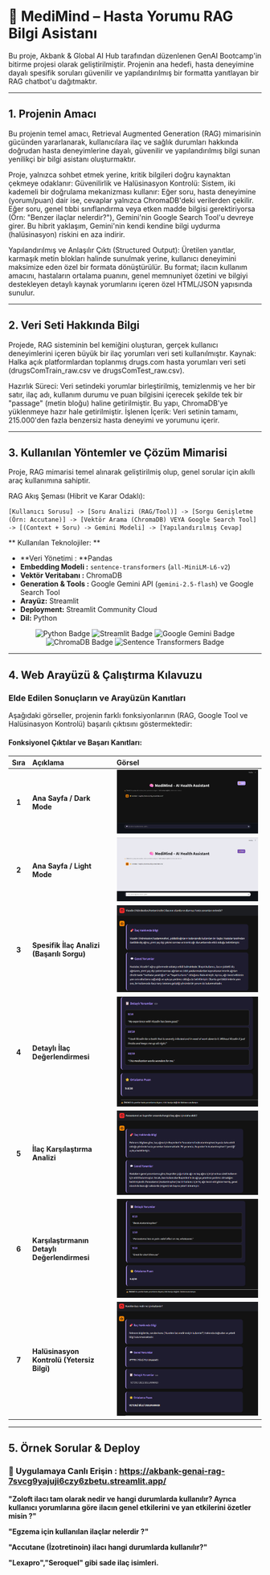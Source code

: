 # 🧠 MediMind – Hasta Yorumu RAG Bilgi Asistanı
Bu proje, Akbank & Global AI Hub tarafından düzenlenen GenAI Bootcamp'in bitirme projesi olarak geliştirilmiştir. Projenin ana hedefi, hasta deneyimine dayalı spesifik soruları güvenilir ve yapılandırılmış bir formatta yanıtlayan bir RAG chatbot'u dağıtmaktır.

---

## 1. Projenin Amacı 
Bu projenin temel amacı, Retrieval Augmented Generation (RAG) mimarisinin gücünden yararlanarak, kullanıcılara ilaç ve sağlık durumları hakkında doğrudan hasta deneyimlerine dayalı, güvenilir ve yapılandırılmış bilgi sunan yenilikçi bir bilgi asistanı oluşturmaktır.

Proje, yalnızca sohbet etmek yerine, kritik bilgileri doğru kaynaktan çekmeye odaklanır:
Güvenilirlik ve Halüsinasyon Kontrolü: Sistem, iki kademeli bir doğrulama mekanizması kullanır:
Eğer soru, hasta deneyimine (yorum/puan) dair ise, cevaplar yalnızca ChromaDB'deki verilerden çekilir.
Eğer soru, genel tıbbi sınıflandırma veya etken madde bilgisi gerektiriyorsa (Örn: "Benzer ilaçlar nelerdir?"), Gemini'nin Google Search Tool'u devreye girer. 
Bu hibrit yaklaşım, Gemini'nin kendi kendine bilgi uydurma (halüsinasyon) riskini en aza indirir.

Yapılandırılmış ve Anlaşılır Çıktı (Structured Output): Üretilen yanıtlar, karmaşık metin blokları halinde sunulmak yerine, kullanıcı deneyimini maksimize eden özel bir formata dönüştürülür. 
Bu format; ilacın kullanım amacını, hastaların ortalama puanını, genel memnuniyet özetini ve bilgiyi destekleyen detaylı kaynak yorumlarını içeren özel HTML/JSON yapısında sunulur.

---

## 2. Veri Seti Hakkında Bilgi
Projede, RAG sisteminin bel kemiğini oluşturan, gerçek kullanıcı deneyimlerini içeren büyük bir ilaç yorumları veri seti kullanılmıştır.
Kaynak: Halka açık platformlardan toplanmış drugs.com hasta yorumları veri seti (drugsComTrain_raw.csv ve drugsComTest_raw.csv).

Hazırlık Süreci: Veri setindeki yorumlar birleştirilmiş, temizlenmiş ve her bir satır, ilaç adı, kullanım durumu ve puan bilgisini içerecek şekilde tek bir "passage" (metin bloğu) haline getirilmiştir. Bu yapı, ChromaDB'ye yüklenmeye hazır hale getirilmiştir.
İşlenen İçerik: Veri setinin tamamı, 215.000'den fazla benzersiz hasta deneyimi ve yorumunu içerir.

---

## 3. Kullanılan Yöntemler ve Çözüm Mimarisi
Proje, RAG mimarisi temel alınarak geliştirilmiş olup, genel sorular için akıllı araç kullanımına sahiptir.

RAG Akış Şeması (Hibrit ve Karar Odaklı):
```
[Kullanıcı Sorusu] -> [Soru Analizi (RAG/Tool)] -> [Sorgu Genişletme (Örn: Accutane)] -> [Vektör Arama (ChromaDB) VEYA Google Search Tool] -> [(Context + Soru) -> Gemini Modeli] -> [Yapılandırılmış Cevap]
```

** Kullanılan Teknolojiler: **

* **Veri Yönetimi : **Pandas
* **Embedding Modeli :** `sentence-transformers` (`all-MiniLM-L6-v2`)
* **Vektör Veritabanı :** ChromaDB
* **Generation & Tools :** Google Gemini API (`gemini-2.5-flash`) ve Google Search Tool
* **Arayüz:** Streamlit
* **Deployment:** Streamlit Community Cloud
* **Dil:** Python

<p align="center">
  <img src="https://img.shields.io/badge/Python-3670A0?style=for-the-badge&logo=python&logoColor=ffdd54" alt="Python Badge"/>
  <img src="https://img.shields.io/badge/Streamlit-FF4B4B?style=for-the-badge&logo=streamlit&logoColor=white" alt="Streamlit Badge"/>
  <img src="https://img.shields.io/badge/Google_Gemini-3DDC84?style=for-the-badge&logo=google&logoColor=white" alt="Google Gemini Badge"/>
  <img src="https://img.shields.io/badge/ChromaDB-005C50?style=for-the-badge&logo=firebase&logoColor=white" alt="ChromaDB Badge"/>
  <img src="https://img.shields.io/badge/Sentence_Transformers-orange?style=for-the-badge&logo=tensorflow&logoColor=white" alt="Sentence Transformers Badge"/>
</p>

---

## 4. Web Arayüzü & Çalıştırma Kılavuzu 

### Elde Edilen Sonuçların ve Arayüzün Kanıtları

Aşağıdaki görseller, projenin farklı fonksiyonlarının (RAG, Google Tool ve Halüsinasyon Kontrolü) başarılı çıktısını göstermektedir:

#### Fonksiyonel Çıktılar ve Başarı Kanıtları:

| Sıra | Açıklama | Görsel |
| :---: | :--- | :--- |
| **1** | **Ana Sayfa / Dark Mode** | ![Uygulamanın koyu tema (Dark Mode) görünümü.](images/1.png) |
| **2** | **Ana Sayfa / Light Mode** | ![Uygulamanın açık tema (Light Mode) görünümü.](images/2.png) |
| **3** | **Spesifik İlaç Analizi (Başarılı Sorgu)** | ![Bir ilaç hakkında genel bilgi ve kullanıcı yorumlarının özeti.](images/3.png) |
| **4** | **Detaylı İlaç Değerlendirmesi** | ![Aynı ilacın detaylı kullanıcı yorumlarının gösterimi ve ortalama puanın sunulması.](images/4.png) |
| **5** | **İlaç Karşılaştırma Analizi** | ![İki farklı ilacın karşılaştırılmasına dair başarılı yanıt, genel bilgi ve yorum özetleri.](images/5.png) |
| **6** | **Karşılaştırmanın Detaylı Değerlendirmesi** | ![Karşılaştırılan ilaçlarla ilgili detaylı kullanıcı yorumları ve ortalama puanın gösterimi.](images/6.png) |
| **7** | **Halüsinasyon Kontrolü (Yetersiz Bilgi)** | ![Sorgulanan ilaç hakkında yeterli bilgi bulunamadığında verilen uyarı (Halüsinasyon Kontrolü/Bilgi Yetmezliği).](images/7.png) |

---

## 5. Örnek Sorular & Deploy

### 🚀 Uygulamaya Canlı Erişin : https://akbank-genai-rag-7svcg9yajuji6czy6zbetu.streamlit.app/

**"Zoloft ilacı tam olarak nedir ve hangi durumlarda kullanılır? Ayrıca kullanıcı yorumlarına göre ilacın genel etkilerini ve yan etkilerini özetler misin ?"**

**"Egzema için kullanılan ilaçlar nelerdir ?"**

**"Accutane (İzotretinoin) ilacı hangi durumlarda kullanılır?"**

**"Lexapro","Seroquel" gibi sade ilaç isimleri.**
